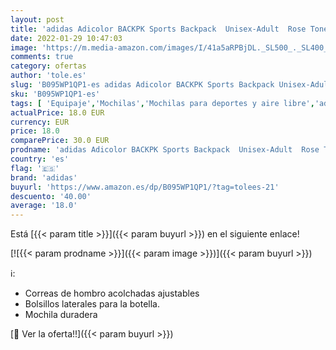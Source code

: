 ```yaml
---
layout: post
title: 'adidas Adicolor BACKPK Sports Backpack  Unisex-Adult  Rose Tone/Victory Crimson/White  NS'
date: 2022-01-29 10:47:03
image: 'https://m.media-amazon.com/images/I/41a5aRPBjDL._SL500_._SL400_.jpg'
comments: true
category: ofertas
author: 'tole.es'
slug: 'B095WP1QP1-es adidas Adicolor BACKPK Sports Backpack Unisex-Adult Rose...'
sku: 'B095WP1QP1-es'
tags: [ 'Equipaje','Mochilas','Mochilas para deportes y aire libre','adidas','backpack', ]
actualPrice: 18.0 EUR
currency: EUR
price: 18.0
comparePrice: 30.0 EUR
prodname: 'adidas Adicolor BACKPK Sports Backpack  Unisex-Adult  Rose Tone/Victory Crimson/White  NS'
country: 'es'
flag: '🇪🇸'
brand: 'adidas'
buyurl: 'https://www.amazon.es/dp/B095WP1QP1/?tag=tolees-21'
descuento: '40.00'
average: '18.0'
---
```


Está [{{< param title >}}]({{< param buyurl >}}) en el siguiente enlace!

[![{{< param prodname >}}]({{< param image >}})]({{< param buyurl >}})

ℹ️:

- Correas de hombro acolchadas ajustables
- Bolsillos laterales para la botella.
- Mochila duradera

[🛒 Ver la oferta!!]({{< param buyurl >}})
